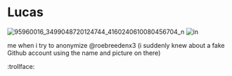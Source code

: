 # Lucas

![95960016_3499048720124744_4160240610080456704_n](https://user-images.githubusercontent.com/102260419/161150726-3c34982b-7c36-4940-aeb3-26f53f9f3702.jpg)
![in](https://user-images.githubusercontent.com/102260419/161152431-dd044bfb-b6b1-4a97-beb3-d6d20c7a4640.png)

me when i try to anonymize @roebreedenx3 (i suddenly knew about a fake Github account using the name and picture on there)

:trollface:
